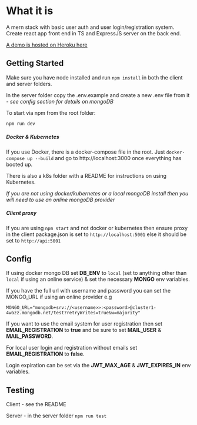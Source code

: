 # What it is

A mern stack with basic user auth and user login/registration system. Create react app front end in TS and ExpressJS server on the back end.

[A demo is hosted on Heroku here](https://frozen-ravine-16461.herokuapp.com/) 

## Getting Started

Make sure you have node installed and run `npm install` in both the client and server folders.


In the server folder copy the .env.example and create a new .env file from it - *see config section for details on mongoDB*

To start via npm from the root folder:
```javascript
npm run dev
```

##### Docker & Kubernetes
If you use Docker, there is a docker-compose file in the root. Just `docker-compose up --build` and go to http://localhost:3000 
once everything has booted up.

There is also a k8s folder with a README for instructions on using Kubernetes.

*If you are not using docker/kubernetes or a local mongoDB install then you will need to use an online mongoDB provider*

##### Client proxy

If you are using `npm start` and not docker or kubernetes then ensure proxy in the client package.json is set to `http://localhost:5001` else it should be set to `http://api:5001`

## Config

If using docker mongo DB set **DB_ENV** to `local` (set to anything other than `local` if using an online service) & set the necessary **MONGO** env variables.

If you have the full url with username and password you can set the MONGO_URL if using an online provider e.g
```dotenv
MONGO_URL="mongodb+srv://<username>>:<password>@cluster1-4wazz.mongodb.net/test?retryWrites=true&w=majority"
```

If you want to use the email system for user registration then set **EMAIL_REGISTRATION** to **true**
and be sure to set **MAIL_USER** & **MAIL_PASSWORD**.

For local user login and registration without emails set **EMAIL_REGISTRATION** to **false**.

Login expiration can be set via the **JWT_MAX_AGE** & **JWT_EXPIRES_IN** env variables.

## Testing

Client - see the README

Server - in the server folder `npm run test`
